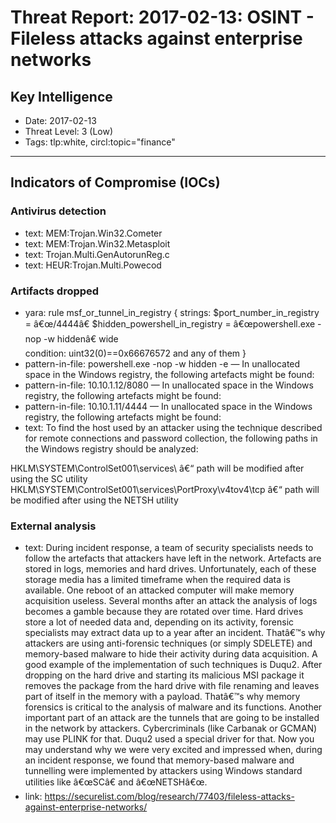 # Threat Report: 2017-02-13: OSINT - Fileless attacks against enterprise networks


## Key Intelligence
* Date: 2017-02-13
* Threat Level: 3 (Low)
* Tags: tlp:white, circl:topic="finance"

---

## Indicators of Compromise (IOCs)
### Antivirus detection
* text: MEM:Trojan.Win32.Cometer
* text: MEM:Trojan.Win32.Metasploit
* text: Trojan.Multi.GenAutorunReg.c
* text: HEUR:Trojan.Multi.Powecod

### Artifacts dropped
* yara: rule msf_or_tunnel_in_registry
{
strings:
   $port_number_in_registry = â€œ/4444â€
   $hidden_powershell_in_registry = â€œpowershell.exe -nop -w hiddenâ€ wide    
condition:
	uint32(0)==0x66676572 and any of them
}
* pattern-in-file: powershell.exe -nop -w hidden -e — In unallocated space in the Windows registry, the following artefacts might be found:
* pattern-in-file: 10.10.1.12/8080 — In unallocated space in the Windows registry, the following artefacts might be found:
* pattern-in-file: 10.10.1.11/4444 — In unallocated space in the Windows registry, the following artefacts might be found:
* text: To find the host used by an attacker using the technique described for remote connections and password collection, the following paths in the Windows registry should be analyzed:

HKLM\SYSTEM\ControlSet001\services\ â€“ path will be modified after using the SC utility
HKLM\SYSTEM\ControlSet001\services\PortProxy\v4tov4\tcp â€“ path will be modified after using the NETSH utility

### External analysis
* text: During incident response, a team of security specialists needs to follow the artefacts that attackers have left in the network. Artefacts are stored in logs, memories and hard drives. Unfortunately, each of these storage media has a limited timeframe when the required data is available. One reboot of an attacked computer will make memory acquisition useless. Several months after an attack the analysis of logs becomes a gamble because they are rotated over time. Hard drives store a lot of needed data and, depending on its activity, forensic specialists may extract data up to a year after an incident. Thatâ€™s why attackers are using anti-forensic techniques (or simply SDELETE) and memory-based malware to hide their activity during data acquisition. A good example of the implementation of such techniques is Duqu2. After dropping on the hard drive and starting its malicious MSI package it removes the package from the hard drive with file renaming and leaves part of itself in the memory with a payload. Thatâ€™s why memory forensics is critical to the analysis of malware and its functions. Another important part of an attack are the tunnels that are going to be installed in the network by attackers. Cybercriminals (like Carbanak or GCMAN) may use PLINK for that. Duqu2 used a special driver for that. Now you may understand why we were very excited and impressed when, during an incident response, we found that memory-based malware and tunnelling were implemented by attackers using Windows standard utilities like â€œSCâ€ and â€œNETSHâ€œ.
* link: https://securelist.com/blog/research/77403/fileless-attacks-against-enterprise-networks/
